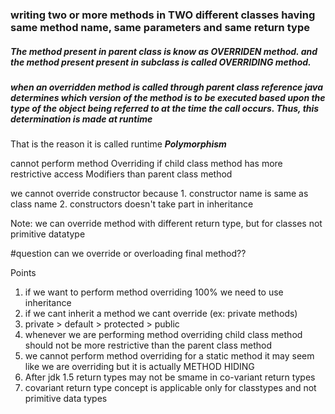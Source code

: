 
### writing two or more methods in TWO different classes having same method name, same parameters and same return type

##### The method present in parent class is know as OVERRIDEN method. and the method present present in subclass is called OVERRIDING method. 

##### when an overridden method is called through parent class reference java determines which version of the method is to be executed based upon the type of the object being referred to at the time the call occurs. Thus, this determination is made at runtime 
That is the reason it is called runtime ***Polymorphism***

cannot perform method Overriding if child class method has more restrictive access Modifiers than parent class method

we cannot override constructor because 1. constructor name is same as class name 2. constructors doesn't take part in inheritance

Note: we can override method with different return type, but for classes not primitive datatype 

#question can we override or overloading final method??

Points 
1. if we want to perform method overriding 100% we need to use inheritance 
2. if we cant inherit a method we cant override (ex: private methods)
3. private > default > protected  > public 
4. whenever we are performing method overriding child class method should not be more restrictive than the parent class method
5. we cannot perform method overriding for a static method it may seem like we are overriding but it is actually METHOD HIDING 
6.  After jdk 1.5 return types may not be smame in co-variant return types 
7. covariant return type concept is applicable only for classtypes and not primitive data types
